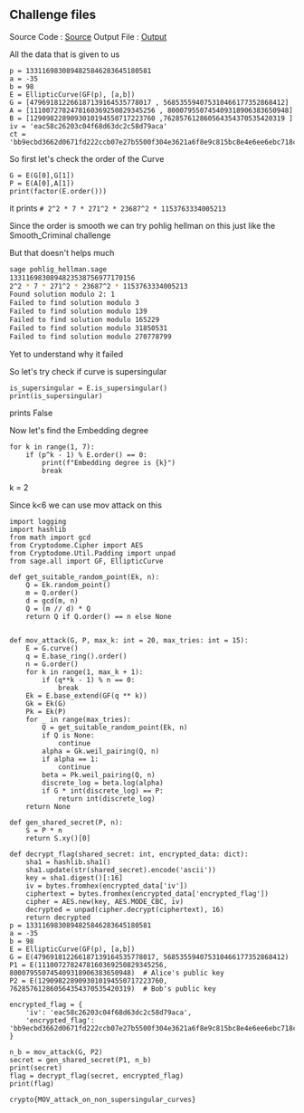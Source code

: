 ## Challenge files 
Source Code : [Source](e.sage)
Output File : [Output](5.txt)

All the data that is given to us
```sage
p = 1331169830894825846283645180581
a = -35
b = 98
E = EllipticCurve(GF(p), [a,b])
G = [479691812266187139164535778017 , 568535594075310466177352868412]
A = [1110072782478160369250829345256 , 800079550745409318906383650948]
B = [1290982289093010194550717223760 ,762857612860564354370535420319 ]
iv = 'eac58c26203c04f68d63dc2c58d79aca'
ct = 'bb9ecbd3662d0671fd222ccb07e27b5500f304e3621a6f8e9c815bc8e4e6ee6ebc718ce9ca115cb4e41acb90dbcabb0d'
```
So first let's check the order of the Curve
```
G = E(G[0],G[1])
P = E(A[0],A[1])
print(factor(E.order()))
```
it prints `# 2^2 * 7 * 271^2 * 23687^2 * 1153763334005213`

Since the order is smooth we can try pohlig hellman on this just like the Smooth_Criminal challenge 

But that doesn't helps much
```bash
sage pohlig_hellman.sage
1331169830894823538756977170156
2^2 * 7 * 271^2 * 23687^2 * 1153763334005213
Found solution modulo 2: 1
Failed to find solution modulo 3
Failed to find solution modulo 139
Failed to find solution modulo 165229
Failed to find solution modulo 31850531
Failed to find solution modulo 270778799
```

Yet to understand why it failed

So let's try check if curve is supersingular
```
is_supersingular = E.is_supersingular()
print(is_supersingular)
```
prints False

Now let's find the Embedding degree
```sage
for k in range(1, 7):
    if (p^k - 1) % E.order() == 0:
        print(f"Embedding degree is {k}")
        break
```
k = 2

Since k<6 we can use mov attack on this

```
import logging
import hashlib
from math import gcd
from Cryptodome.Cipher import AES
from Cryptodome.Util.Padding import unpad
from sage.all import GF, EllipticCurve

def get_suitable_random_point(Ek, n):
    Q = Ek.random_point()
    m = Q.order()
    d = gcd(m, n)
    Q = (m // d) * Q
    return Q if Q.order() == n else None


def mov_attack(G, P, max_k: int = 20, max_tries: int = 15):
    E = G.curve()
    q = E.base_ring().order()
    n = G.order()
    for k in range(1, max_k + 1):
        if (q**k - 1) % n == 0:
            break
    Ek = E.base_extend(GF(q ** k))
    Gk = Ek(G)
    Pk = Ek(P)
    for _ in range(max_tries):
        Q = get_suitable_random_point(Ek, n)
        if Q is None:
            continue    
        alpha = Gk.weil_pairing(Q, n)
        if alpha == 1:
            continue   
        beta = Pk.weil_pairing(Q, n)
        discrete_log = beta.log(alpha)
        if G * int(discrete_log) == P:
            return int(discrete_log)            
    return None

def gen_shared_secret(P, n):
    S = P * n
    return S.xy()[0]

def decrypt_flag(shared_secret: int, encrypted_data: dict):
    sha1 = hashlib.sha1()
    sha1.update(str(shared_secret).encode('ascii'))
    key = sha1.digest()[:16]
    iv = bytes.fromhex(encrypted_data['iv'])
    ciphertext = bytes.fromhex(encrypted_data['encrypted_flag'])
    cipher = AES.new(key, AES.MODE_CBC, iv)
    decrypted = unpad(cipher.decrypt(ciphertext), 16)
    return decrypted
p = 1331169830894825846283645180581
a = -35
b = 98
E = EllipticCurve(GF(p), [a,b])
G = E(479691812266187139164535778017, 568535594075310466177352868412)
P1 = E(1110072782478160369250829345256, 800079550745409318906383650948)  # Alice's public key
P2 = E(1290982289093010194550717223760, 762857612860564354370535420319)  # Bob's public key

encrypted_flag = {
    'iv': 'eac58c26203c04f68d63dc2c58d79aca',
    'encrypted_flag': 'bb9ecbd3662d0671fd222ccb07e27b5500f304e3621a6f8e9c815bc8e4e6ee6ebc718ce9ca115cb4e41acb90dbcabb0d'
}

n_b = mov_attack(G, P2)
secret = gen_shared_secret(P1, n_b)
print(secret)
flag = decrypt_flag(secret, encrypted_flag)
print(flag)
```
`crypto{MOV_attack_on_non_supersingular_curves}`
